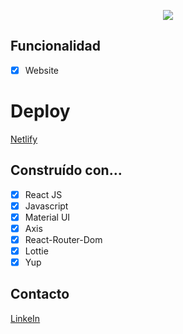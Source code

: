 <p align="center">
  <img src="https://user-images.githubusercontent.com/63796774/151447347-fec8d6f9-23d1-4343-bdc3-73d3bd9c8d95.png">
</p>

## Funcionalidad
- [x] Website
# Deploy

[Netlify](https://jump-streaming.netlify.app)


## Construído con…

- [x] React JS
- [x] Javascript
- [x] Material UI
- [x] Axis
- [x] React-Router-Dom
- [x] Lottie
- [x] Yup

## Contacto

[LinkeIn](https://www.linkedin.com/in/lauriacunia/)

